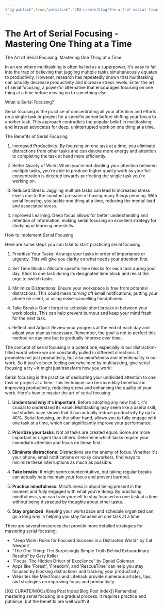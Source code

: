 ```yaml
---
{"dg-publish":true,"permalink":"/03-create/blog/the-art-of-serial-focusing-mastering-one-thing-at-a-time/","tags":["focus","multitasking"]}
---
```


# The Art of Serial Focusing - Mastering One Thing at a Time

The Art of Serial Focusing: Mastering One Thing at a Time

In an era where multitasking is often hailed as a superpower, it's easy to fall into the trap of believing that juggling multiple tasks simultaneously equates to productivity. However, research has repeatedly shown that multitasking can actually decrease productivity and increase stress levels. Enter the art of serial focusing, a powerful alternative that encourages focusing on one thing at a time before moving on to something else. 

What is Serial Focusing?

Serial focusing is the practice of concentrating all your attention and efforts on a single task or project for a specific period before shifting your focus to another task. This approach contradicts the popular belief in multitasking and instead advocates for deep, uninterrupted work on one thing at a time.

The Benefits of Serial Focusing

1. Increased Productivity: By focusing on one task at a time, you eliminate distractions from other tasks and can devote more energy and attention to completing the task at hand more efficiently.

2. Better Quality of Work: When you're not dividing your attention between multiple tasks, you're able to produce higher quality work as your full concentration is directed towards perfecting the single task you're working on.

3. Reduced Stress: Juggling multiple tasks can lead to increased stress levels due to the constant pressure of having many things pending. With serial focusing, you tackle one thing at a time, reducing the mental load and associated stress.

4. Improved Learning: Deep focus allows for better understanding and retention of information, making serial focusing an excellent strategy for studying or learning new skills.

How to Implement Serial Focusing

Here are some steps you can take to start practicing serial focusing:

1. Prioritize Your Tasks: Arrange your tasks in order of importance or urgency. This will give you clarity on what needs your attention first.

2. Set Time Blocks: Allocate specific time blocks for each task during your day. Stick to one task during its designated time block and resist the urge to switch tasks.

3. Minimize Distractions: Ensure your workspace is free from potential distractions. This could mean turning off email notifications, putting your phone on silent, or using noise-cancelling headphones.

4. Take Breaks: Don't forget to schedule short breaks in between your work blocks. This can help prevent burnout and keep your mind fresh for the next task.

5. Reflect and Adjust: Review your progress at the end of each day and adjust your plan as necessary. Remember, the goal is not to perfect this method on day one but to gradually improve over time.

The concept of serial focusing is a potent one, especially in our distraction-filled world where we are constantly pulled in different directions. It promotes not just productivity, but also mindfulness and intentionality in our work. So if you've been feeling overwhelmed by multitasking, give serial focusing a try – it might just transform how you work!


Serial focusing is the practice of dedicating your undivided attention to one task or project at a time. This technique can be incredibly beneficial in improving productivity, reducing stress and enhancing the quality of your work. Here's how to master the art of serial focusing:

1. **Understand why it's important**: Before adopting any new habit, it's crucial to understand its value. Multitasking may seem like a useful skill, but studies have shown that it can actually reduce productivity by up to 40%. Serial focusing, on the other hand, allows you to fully engage with one task at a time, which can significantly improve your performance.

2. **Prioritize your tasks**: Not all tasks are created equal. Some are more important or urgent than others. Determine which tasks require your immediate attention and focus on those first.

3. **Eliminate distractions**: Distractions are the enemy of focus. Whether it's your phone, email notifications or noisy coworkers, find ways to minimize these interruptions as much as possible.

4. **Take breaks**: It might seem counterintuitive, but taking regular breaks can actually help maintain your focus and prevent burnout.

5. **Practice mindfulness**: Mindfulness is about being present in the moment and fully engaged with what you're doing. By practicing mindfulness, you can train yourself to stay focused on one task at a time without being distracted by thoughts about other tasks.

6. **Stay organized**: Keeping your workspace and schedule organized can go a long way in helping you stay focused on one task at a time.

There are several resources that provide more detailed strategies for mastering serial focusing:

- "Deep Work: Rules for Focused Success in a Distracted World" by Cal Newport
- "The One Thing: The Surprisingly Simple Truth Behind Extraordinary Results" by Gary Keller
- "Focus: The Hidden Driver of Excellence" by Daniel Goleman
- Apps like 'Forest', 'Freedom', and 'RescueTime' can help you stay focused by blocking distractions and tracking your productivity.
- Websites like MindTools and Lifehack provide numerous articles, tips, and strategies on improving focus and productivity.

[[02 CURATE/MOCs/Blog Post Index\|Blog Post Index]]
Remember, mastering serial focusing is a gradual process. It requires practice and patience, but the benefits are well worth it.